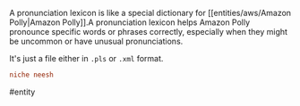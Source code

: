 A pronunciation lexicon is like a special dictionary for [[entities/aws/Amazon Polly|Amazon Polly]].A pronunciation lexicon helps Amazon Polly pronounce specific words or phrases correctly, especially when they might be uncommon or have unusual pronunciations.

It's just a file either in `.pls` or `.xml` format.

```pls
niche neesh
```

#entity 
